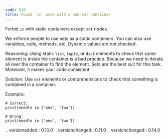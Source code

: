 ```yaml
---
code: 510
title: Found `in` used with a non-set container
---
```



Forbid ``in`` with static containers except ``set`` nodes.

We enforce people to use sets as a static containers.
You can also use variables, calls, methods, etc.
Dynamic values are not checked.

Reasoning:
    Using static ``list``, ``tuple``, or ``dict`` elements
    to check that some element is inside the container is a bad practice.
    Because we need to iterate all over the container to find the element.
    Sets are the best suit for this task.
    Moreover, it makes your code consistent.

Solution:
    Use ``set`` elements or comprehensions to check that something
    is contained in a container.

Example::

    # Correct:
    print(needle in {'one', 'two'})

    # Wrong:
    print(needle in ['one', 'two'])

.. versionadded:: 0.10.0
.. versionchanged:: 0.11.0
.. versionchanged:: 0.14.0
